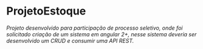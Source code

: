 # ProjetoEstoque
*Projeto desenvolvido para participação de processo seletivo, onde foi solicitado criação de um sistema em angular 2+, nesse sistema deveria ser desenvolvido um CRUD e consumir uma API REST.*
